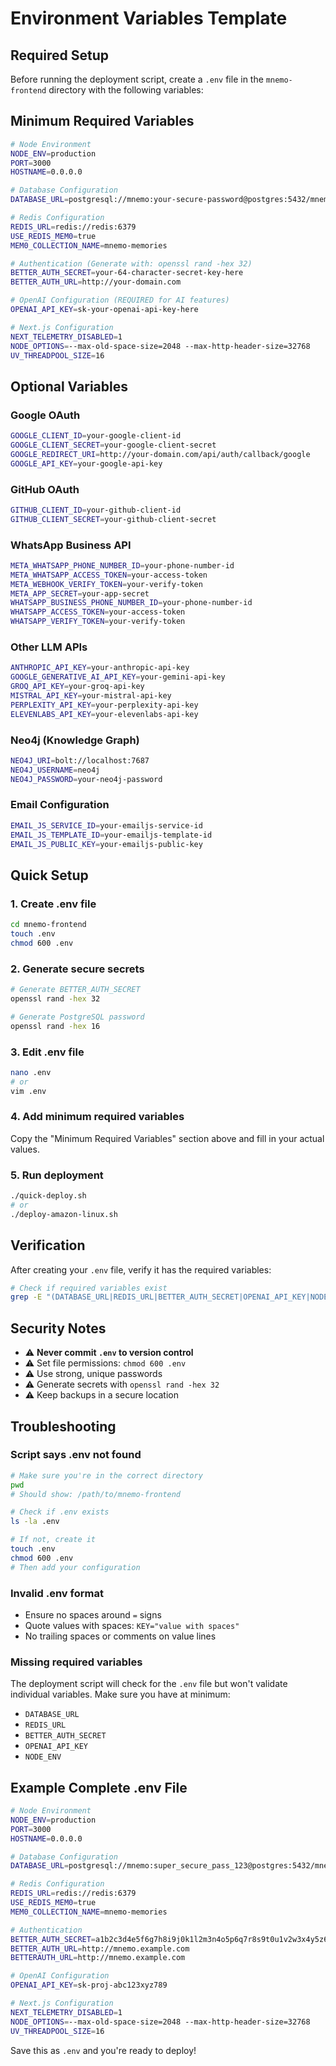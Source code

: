 # Environment Variables Template

## Required Setup

Before running the deployment script, create a `.env` file in the `mnemo-frontend` directory with the following variables:

## Minimum Required Variables

```bash
# Node Environment
NODE_ENV=production
PORT=3000
HOSTNAME=0.0.0.0

# Database Configuration
DATABASE_URL=postgresql://mnemo:your-secure-password@postgres:5432/mnemo_db

# Redis Configuration
REDIS_URL=redis://redis:6379
USE_REDIS_MEM0=true
MEM0_COLLECTION_NAME=mnemo-memories

# Authentication (Generate with: openssl rand -hex 32)
BETTER_AUTH_SECRET=your-64-character-secret-key-here
BETTER_AUTH_URL=http://your-domain.com

# OpenAI Configuration (REQUIRED for AI features)
OPENAI_API_KEY=sk-your-openai-api-key-here

# Next.js Configuration
NEXT_TELEMETRY_DISABLED=1
NODE_OPTIONS=--max-old-space-size=2048 --max-http-header-size=32768
UV_THREADPOOL_SIZE=16
```

## Optional Variables

### Google OAuth
```bash
GOOGLE_CLIENT_ID=your-google-client-id
GOOGLE_CLIENT_SECRET=your-google-client-secret
GOOGLE_REDIRECT_URI=http://your-domain.com/api/auth/callback/google
GOOGLE_API_KEY=your-google-api-key
```

### GitHub OAuth
```bash
GITHUB_CLIENT_ID=your-github-client-id
GITHUB_CLIENT_SECRET=your-github-client-secret
```

### WhatsApp Business API
```bash
META_WHATSAPP_PHONE_NUMBER_ID=your-phone-number-id
META_WHATSAPP_ACCESS_TOKEN=your-access-token
META_WEBHOOK_VERIFY_TOKEN=your-verify-token
META_APP_SECRET=your-app-secret
WHATSAPP_BUSINESS_PHONE_NUMBER_ID=your-phone-number-id
WHATSAPP_ACCESS_TOKEN=your-access-token
WHATSAPP_VERIFY_TOKEN=your-verify-token
```

### Other LLM APIs
```bash
ANTHROPIC_API_KEY=your-anthropic-api-key
GOOGLE_GENERATIVE_AI_API_KEY=your-gemini-api-key
GROQ_API_KEY=your-groq-api-key
MISTRAL_API_KEY=your-mistral-api-key
PERPLEXITY_API_KEY=your-perplexity-api-key
ELEVENLABS_API_KEY=your-elevenlabs-api-key
```

### Neo4j (Knowledge Graph)
```bash
NEO4J_URI=bolt://localhost:7687
NEO4J_USERNAME=neo4j
NEO4J_PASSWORD=your-neo4j-password
```

### Email Configuration
```bash
EMAIL_JS_SERVICE_ID=your-emailjs-service-id
EMAIL_JS_TEMPLATE_ID=your-emailjs-template-id
EMAIL_JS_PUBLIC_KEY=your-emailjs-public-key
```

## Quick Setup

### 1. Create .env file
```bash
cd mnemo-frontend
touch .env
chmod 600 .env
```

### 2. Generate secure secrets
```bash
# Generate BETTER_AUTH_SECRET
openssl rand -hex 32

# Generate PostgreSQL password
openssl rand -hex 16
```

### 3. Edit .env file
```bash
nano .env
# or
vim .env
```

### 4. Add minimum required variables
Copy the "Minimum Required Variables" section above and fill in your actual values.

### 5. Run deployment
```bash
./quick-deploy.sh
# or
./deploy-amazon-linux.sh
```

## Verification

After creating your `.env` file, verify it has the required variables:

```bash
# Check if required variables exist
grep -E "(DATABASE_URL|REDIS_URL|BETTER_AUTH_SECRET|OPENAI_API_KEY|NODE_ENV)" .env
```

## Security Notes

- ⚠️ **Never commit `.env` to version control**
- ⚠️ Set file permissions: `chmod 600 .env`
- ⚠️ Use strong, unique passwords
- ⚠️ Generate secrets with `openssl rand -hex 32`
- ⚠️ Keep backups in a secure location

## Troubleshooting

### Script says .env not found
```bash
# Make sure you're in the correct directory
pwd
# Should show: /path/to/mnemo-frontend

# Check if .env exists
ls -la .env

# If not, create it
touch .env
chmod 600 .env
# Then add your configuration
```

### Invalid .env format
- Ensure no spaces around `=` signs
- Quote values with spaces: `KEY="value with spaces"`
- No trailing spaces or comments on value lines

### Missing required variables
The deployment script will check for the `.env` file but won't validate individual variables. Make sure you have at minimum:
- `DATABASE_URL`
- `REDIS_URL`
- `BETTER_AUTH_SECRET`
- `OPENAI_API_KEY`
- `NODE_ENV`

## Example Complete .env File

```bash
# Node Environment
NODE_ENV=production
PORT=3000
HOSTNAME=0.0.0.0

# Database Configuration
DATABASE_URL=postgresql://mnemo:super_secure_pass_123@postgres:5432/mnemo_db

# Redis Configuration
REDIS_URL=redis://redis:6379
USE_REDIS_MEM0=true
MEM0_COLLECTION_NAME=mnemo-memories

# Authentication
BETTER_AUTH_SECRET=a1b2c3d4e5f6g7h8i9j0k1l2m3n4o5p6q7r8s9t0u1v2w3x4y5z6a7b8c9d0e1f2
BETTER_AUTH_URL=http://mnemo.example.com
BETTERAUTH_URL=http://mnemo.example.com

# OpenAI Configuration
OPENAI_API_KEY=sk-proj-abc123xyz789

# Next.js Configuration
NEXT_TELEMETRY_DISABLED=1
NODE_OPTIONS=--max-old-space-size=2048 --max-http-header-size=32768
UV_THREADPOOL_SIZE=16
```

Save this as `.env` and you're ready to deploy!


